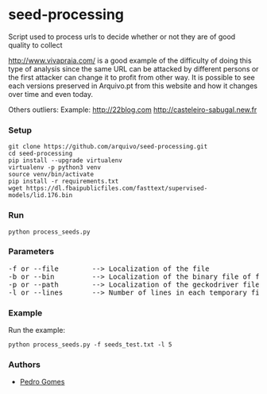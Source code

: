 # seed-processing
Script used to process urls to decide whether or not they are of good quality to collect

http://www.vivapraia.com/ is a good example of the difficulty of doing this type of analysis since the same URL can be attacked by different persons or the first attacker can change it to profit from other way. It is possible to see each versions preserved in Arquivo.pt from this website and how it changes over time and even today.

Others outliers:
Example:
http://22blog.com
http://casteleiro-sabugal.new.fr

### Setup

```
git clone https://github.com/arquivo/seed-processing.git
cd seed-processing
pip install --upgrade virtualenv
virtualenv -p python3 venv
source venv/bin/activate
pip install -r requirements.txt
wget https://dl.fbaipublicfiles.com/fasttext/supervised-models/lid.176.bin
``` 

### Run

```
python process_seeds.py
```

### Parameters

<pre>
-f or --file        --> Localization of the file
-b or --bin         --> Localization of the binary file of firefox
-p or --path        --> Localization of the geckodriver file of firefox
-l or --lines       --> Number of lines in each temporary file
</pre>

### Example

Run the example:

```
python process_seeds.py -f seeds_test.txt -l 5 
```
### Authors

- [Pedro Gomes](pedro.gomes.fccn@gmail.com)
